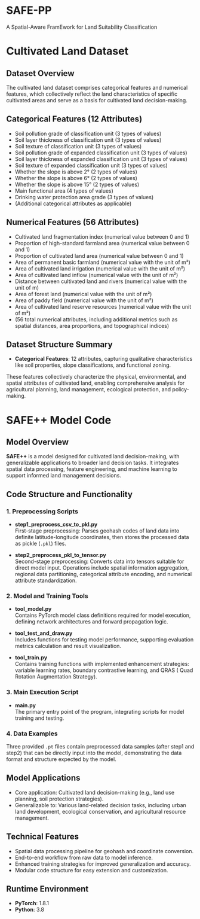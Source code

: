 # SAFE-PP
A Spatial-Aware FramEwork for Land Suitability  Classification

# Cultivated Land Dataset

## Dataset Overview  
The cultivated land dataset comprises categorical features and numerical features, which collectively reflect the land characteristics of specific cultivated areas and serve as a basis for cultivated land decision-making.  


## Categorical Features (12 Attributes)  
- Soil pollution grade of classification unit  (3 types of values)
- Soil layer thickness of classification unit  (3 types of values)
- Soil texture of classification unit  (3 types of values)
- Soil pollution grade of expanded classification unit  (3 types of values)
- Soil layer thickness of expanded classification unit  (3 types of values)
- Soil texture of expanded classification unit  (3 types of values)
- Whether the slope is above 2°  (2 types of values)
- Whether the slope is above 6°  (2 types of values)
- Whether the slope is above 15°  (2 types of values)
- Main functional area  (4 types of values)
- Drinking water protection area grade  (3 types of values)
- (Additional categorical attributes as applicable)

## Numerical Features (56 Attributes)  
- Cultivated land fragmentation index  (numerical value between 0 and 1)
- Proportion of high-standard farmland area  (numerical value between 0 and 1)
- Proportion of cultivated land area  (numerical value between 0 and 1)
- Area of permanent basic farmland  (numerical value with the unit of m²)
- Area of cultivated land irrigation  (numerical value with the unit of m²)
- Area of cultivated land inflow  (numerical value with the unit of m²)
- Distance between cultivated land and rivers  (numerical value with the unit of m)
- Area of forest land  (numerical value with the unit of m²)
- Area of paddy field  (numerical value with the unit of m²)
- Area of cultivated land reserve resources  (numerical value with the unit of m²)
- (56 total numerical attributes, including additional metrics such as spatial distances, area proportions, and topographical indices)  


## Dataset Structure Summary  
- **Categorical Features**: 12 attributes, capturing qualitative characteristics like soil properties, slope classifications, and functional zoning.

These features collectively characterize the physical, environmental, and spatial attributes of cultivated land, enabling comprehensive analysis for agricultural planning, land management, ecological protection, and policy-making.


# SAFE++ Model Code


## Model Overview  
**SAFE++** is a model designed for cultivated land decision-making, with generalizable applications to broader land decision tasks. It integrates spatial data processing, feature engineering, and machine learning to support informed land management decisions.  


## Code Structure and Functionality  
### 1. Preprocessing Scripts  
- **step1_preprocess_csv_to_pkl.py**  
  First-stage preprocessing: Parses geohash codes of land data into definite latitude-longitude coordinates, then stores the processed data as pickle (`.pkl`) files.  

- **step2_preprocess_pkl_to_tensor.py**  
  Second-stage preprocessing: Converts data into tensors suitable for direct model input. Operations include spatial information aggregation, regional data partitioning, categorical attribute encoding, and numerical attribute standardization.  


### 2. Model and Training Tools  
- **tool_model.py**  
  Contains PyTorch model class definitions required for model execution, defining network architectures and forward propagation logic.  

- **tool_test_and_draw.py**  
  Includes functions for testing model performance, supporting evaluation metrics calculation and result visualization.  

- **tool_train.py**  
  Contains training functions with implemented enhancement strategies: variable learning rates, boundary contrastive learning, and QRAS ( Quad Rotation Augmentation Strategy).  


### 3. Main Execution Script  
- **main.py**  
  The primary entry point of the program, integrating scripts for model training and testing.  


### 4. Data Examples  
Three provided `.pt` files contain preprocessed data samples (after step1 and step2) that can be directly input into the model, demonstrating the data format and structure expected by the model.  


## Model Applications  
- Core application: Cultivated land decision-making (e.g., land use planning, soil protection strategies).  
- Generalizable to: Various land-related decision tasks, including urban land development, ecological conservation, and agricultural resource management.  


## Technical Features  
- Spatial data processing pipeline for geohash and coordinate conversion.  
- End-to-end workflow from raw data to model inference.  
- Enhanced training strategies for improved generalization and accuracy.  
- Modular code structure for easy extension and customization.  


## Runtime Environment  
- **PyTorch**: 1.8.1  
- **Python**: 3.8  
